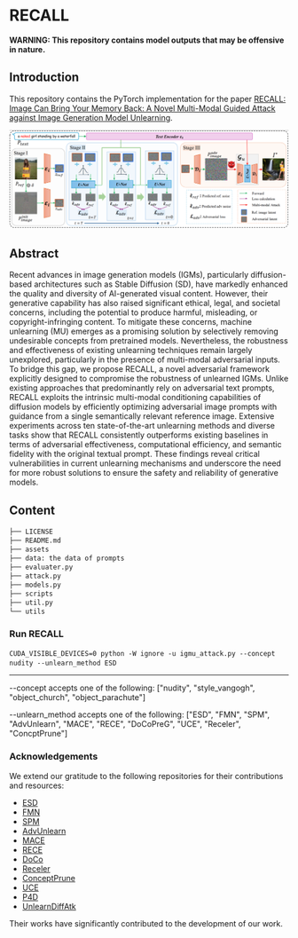 # RECALL

**WARNING: This repository contains model outputs that may be offensive in nature.**

## Introduction

This repository contains the PyTorch implementation for the paper [RECALL: Image Can Bring Your Memory Back: A Novel Multi-Modal Guided Attack against Image Generation Model Unlearning]().

<div align='center'>
      <img src = 'assets/framework.png'>
</div>

## Abstract

Recent advances in image generation models (IGMs), particularly diffusion-based architectures such as Stable Diffusion (SD), have markedly enhanced the quality and diversity of AI-generated visual content.  However, their generative capability has also raised significant ethical, legal, and societal concerns, including the potential to produce harmful, misleading, or copyright-infringing content. To mitigate these concerns, machine unlearning (MU) emerges as a promising solution by selectively removing undesirable concepts from pretrained models. Nevertheless, the robustness and effectiveness of existing unlearning techniques remain largely unexplored, particularly in the presence of multi-modal adversarial inputs. To bridge this gap, we propose RECALL, a novel adversarial framework explicitly designed to compromise the robustness of unlearned IGMs. Unlike existing approaches that predominantly rely on adversarial text prompts, RECALL exploits the intrinsic multi-modal conditioning capabilities of diffusion models by efficiently optimizing adversarial image prompts with guidance from a single semantically relevant reference image. Extensive experiments across ten state-of-the-art unlearning methods and diverse tasks show that RECALL consistently outperforms existing baselines in terms of adversarial effectiveness, computational efficiency, and semantic fidelity with the original textual prompt. These findings reveal critical vulnerabilities in current unlearning mechanisms and underscore the need for more robust solutions to ensure the safety and reliability of generative models.

## Content
```
├── LICENSE
├── README.md
├── assets
├── data: the data of prompts
├── evaluater.py
├── attack.py
├── models.py
├── scripts
├── util.py
└── utils
```

### Run RECALL
```CUDA_VISIBLE_DEVICES=0 python -W ignore -u igmu_attack.py --concept nudity --unlearn_method ESD``` 

---
--concept accepts one of the following: ["nudity", "style_vangogh", "object_church", "object_parachute"]

--unlearn_method accepts one of the following: ["ESD", "FMN", "SPM", "AdvUnlearn", "MACE", "RECE", "DoCoPreG", "UCE", "Receler", "ConcptPrune"]


### Acknowledgements

We extend our gratitude to the following repositories for their contributions and resources:

- [ESD](https://github.com/rohitgandikota/erasing)
- [FMN](https://github.com/SHI-Labs/Forget-Me-Not)
- [SPM](https://github.com/Con6924/SPM)
- [AdvUnlearn](https://github.com/OPTML-Group/AdvUnlearn)
- [MACE](https://github.com/shilin-lu/mace)
- [RECE](https://github.com/CharlesGong12/RECE)
- [DoCo](https://github.com/yongliang-wu/DoCo)
- [Receler](https://github.com/jasper0314-huang/Receler)
- [ConceptPrune](https://github.com/ruchikachavhan/concept-prune)
- [UCE](https://github.com/rohitgandikota/unified-concept-editing)
- [P4D](https://github.com/joycenerd/P4D)
- [UnlearnDiffAtk](https://github.com/OPTML-Group/Diffusion-MU-Attack)

Their works have significantly contributed to the development of our work.
